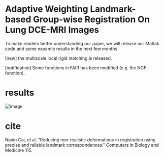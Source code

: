 # Adaptive Weighting Landmark-based Group-wise Registration On Lung DCE-MRI Images
To make readers better understanding our paper, we will release our Matlab code and some expamle results in the next few months.

[new] the multiscale local rigid matching is released.

[notification] Some functions in FAIR has been modified (e.g. the NGF function).

# results
![image](https://github.com/cainaxin/images/show_landmark_v2.jpg)
# cite
Naxin Cai, et al. "Reducing non-realistic deformations in registration using precise and reliable landmark correspondences." Computers in Biology and Medicine 115.
